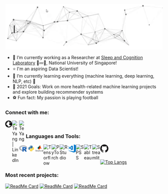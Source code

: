 [<img src = 'https://raw.githubusercontent.com/teyang-lau/teyang-lau/master/Pictures/TeYannn.gif' width="980">][website]

- 🏫 I’m currently working as a Researcher at [Sleep and Cognition Laboratory][workwebsite] ​🛌​💤​🧠​, National University of Singapore!
- ⭐ I'm an aspiring Data Scientist!
- 🌱 I’m currently learning everything (machine learning, deep learning, NLP, etc) 🤣
- 🥅 2021 Goals: Work on more health-related machine learning projects and explore building recommender systems
- ⚽ Fun fact: My passion is playing football


### Connect with me:

[<img align="left" alt="TeYang" width="22px" src="https://raw.githubusercontent.com/iconic/open-iconic/master/svg/globe.svg" />][website]
[<img align="left" alt="TeYang | LinkedIn" width="22px" src="https://cdn.jsdelivr.net/npm/simple-icons@v3/icons/linkedin.svg" />][linkedin]
[<img align="left" alt="TeYang" width="22px" src="https://cdn.jsdelivr.net/npm/simple-icons@v3/icons/kaggle.svg" />][kaggle]

<br />

### Languages and Tools:

<img align="left" alt="R" width="26px" src="https://raw.githubusercontent.com/github/explore/80688e429a7d4ef2fca1e82350fe8e3517d3494d/topics/r/r.png" />
<img align="left" alt="Python" width="26px" src="https://raw.githubusercontent.com/github/explore/80688e429a7d4ef2fca1e82350fe8e3517d3494d/topics/python/python.png" />
<img align="left" alt="MATLAB" width="26px" src="https://raw.githubusercontent.com/github/explore/80688e429a7d4ef2fca1e82350fe8e3517d3494d/topics/matlab/matlab.png" />
<img align="left" alt="Tensorflow" width="26px" src="https://www.kubeflow.org/docs/images/logos/TensorFlow.png" />
<img align="left" alt="PyTorch" width="26px" src="https://icon2.cleanpng.com/20180505/qfe/kisspng-pytorch-recurrent-neural-network-deep-learning-mni-a-floating-5aedd5f7701651.1369063415255362474591.jpg" />
<img align="left" alt="RStudio" width="26px" src="https://i1.pngguru.com/preview/233/348/954/numix-circle-for-windows-rstudio-icon-png-icon-thumbnail.jpg" />
<img align="left" alt="Visual Studio Code" width="26px" src="https://raw.githubusercontent.com/github/explore/80688e429a7d4ef2fca1e82350fe8e3517d3494d/topics/visual-studio-code/visual-studio-code.png" />
<img align="left" alt="SPSS" width="26px" src="https://www.kindpng.com/picc/m/19-191554_spss-ibm-spss-statistics-logo-hd-png-download.png" />
<img align="left" alt="Tableau" width="26px" src="https://cdn2.iconfinder.com/data/icons/mixd/512/3_tableau-512.png" />
<img align="left" alt="Streamlit" width="26px" src="https://bn1301files.storage.live.com/y4mPo4NccaxwpMlh828vhLdR-eqty1dD-snukBUZd5nkbGrx3oVggXhZ2545_i_LbSvp9fFDihoTpuNjVUrlRPlZHcJjhzftWx3cz66rOSZJDsHtI7JF8qG7fJdQo5tCkuly9eWbZbtIw16yYzGDPHjdYe4KnnxDMQcvXUJmLFaSnKu5sTz9YyFj-Xoa61psWFw?width=1200&height=1200&cropmode=none" />
<img align="left" alt="GitHub" width="26px" src="https://raw.githubusercontent.com/github/explore/78df643247d429f6cc873026c0622819ad797942/topics/github/github.png" /><br />

<br />

[![Top Langs](https://github-readme-stats.teyang-lau.vercel.app/api/top-langs/?username=teyang-lau&layout=compact&hide=javascript,html,css)](https://github.com/teyang-lau/github-readme-stats)

### Most recent projects:
[![ReadMe Card](https://github-readme-stats.teyang-lau.vercel.app/api/pin/?username=teyang-lau&repo=Melanoma_Detection)](https://github.com/teyang-lau/Melanoma_Detection)
[![ReadMe Card](https://github-readme-stats.teyang-lau.vercel.app/api/pin/?username=teyang-lau&repo=Heart_Disease_Prediction)](https://github.com/teyang-lau/Heart_Disease_Prediction)
[![ReadMe Card](https://github-readme-stats.teyang-lau.vercel.app/api/pin/?username=teyang-lau&repo=HDB_Resale_Prices)](https://github.com/teyang-lau/HDB_Resale_Prices)

[website]: https://teyang-lau.github.io/
[linkedin]: https://www.linkedin.com/in/teyang-lau/
[kaggle]: https://www.kaggle.com/teyang
[workwebsite]: http://www.cogneuro-lab.org/DynamicPage.aspx?u=1
